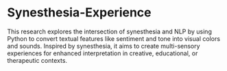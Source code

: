 # Synesthesia-Experience
This research explores the intersection of synesthesia and NLP by using Python to convert textual features like sentiment and tone into visual colors and sounds. Inspired by synesthesia, it aims to create multi-sensory experiences for enhanced interpretation in creative, educational, or therapeutic contexts.
